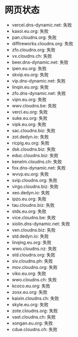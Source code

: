 # 网页状态
- vercel.dns-dynamic.net: 失败
- kaxoi.eu.org: 失败
- pan.cloudns.org: 失败
- diffireworks.cloudns.org: 失败
- zfo.cloudns.org: 失败
- vx.cloudns.ch: 失败
- beer.dns-dynamic.net: 失败
- ipen.eu.org: 失败
- skvip.eu.org: 失败
- vip.dns-dynamic.net: 失败
- linqin.eu.org: 失败
- zfo.dns-dynamic.net: 失败
- vipn.eu.org: 失败
- wwv.cloudns.be: 失败
- vercl.eu.org: 失败
- suke.eu.org: 失败
- vipk.eu.org: 失败
- sac.cloudns.biz: 失败
- zot.dedyn.io: 失败
- ricpig.eu.org: 失败
- dsk.cloudns.biz: 失败
- educ.cloudns.biz: 失败
- kenelm.cloudns.ch: 失败
- fox.dns-dynamic.net: 失败
- wvvp.eu.org: 失败
- svip.cloudns.org: 失败
- virgo.cloudns.biz: 失败
- xeo.dedyn.io: 失败
- ipzo.eu.org: 失败
- tau.cloudns.biz: 失败
- stds.eu.org: 失败
- vice.cloudns.be: 失败
- xiolin.dns-dynamic.net: 失败
- ven.cloudns.biz: 失败
- std.dedyn.io: 失败
- linqing.eu.org: 失败
- wwo.cloudns.nz: 失败
- std.cloudns.org: 失败
- siv.cloudns.ph: 失败
- mov.cloudns.org: 失败
- viko.eu.org: 失败
- wwo.cloudns.ch: 失败
- kcoco.eu.org: 失败
- zosx.eu.org: 失败
- kaixin.cloudns.ch: 失败
- skyle.eu.org: 失败
- zote.cloudns.org: 失败
- vast.cloudns.ch: 失败
- xongan.eu.org: 失败
- cdue.cloudns.ch: 失败
